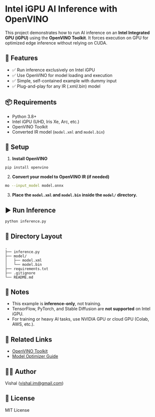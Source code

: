 # Intel iGPU AI Inference with OpenVINO

This project demonstrates how to run AI inference on an **Intel Integrated GPU (iGPU)** using the **OpenVINO Toolkit**. It forces execution on GPU for optimized edge inference without relying on CUDA.

## 🚀 Features

- ✅ Run inference exclusively on Intel iGPU
- ✅ Use OpenVINO for model loading and execution
- ✅ Simple, self-contained example with dummy input
- ✅ Plug-and-play for any IR (.xml/.bin) model

## 📦 Requirements

- Python 3.8+
- Intel iGPU (UHD, Iris Xe, Arc, etc.)
- OpenVINO Toolkit
- Converted IR model (`model.xml` and `model.bin`)

## 🔧 Setup

1. **Install OpenVINO**
```bash
pip install openvino
```

2. **Convert your model to OpenVINO IR (if needed)**
```bash
mo --input_model model.onnx
```

3. **Place the `model.xml` and `model.bin` inside the `model/` directory.**

## ▶️ Run Inference

```bash
python inference.py
```

## 📂 Directory Layout

```
.
├── inference.py
├── model/
│   ├── model.xml
│   └── model.bin
├── requirements.txt
├── .gitignore
└── README.md
```

## 🧪 Notes

- This example is **inference-only**, not training.
- TensorFlow, PyTorch, and Stable Diffusion are **not supported** on Intel iGPU.
- For training or heavy AI tasks, use NVIDIA GPU or cloud GPU (Colab, AWS, etc.).

## 🧠 Related Links

- [OpenVINO Toolkit](https://www.intel.com/content/www/us/en/developer/tools/openvino-toolkit/overview.html)
- [Model Optimizer Guide](https://docs.openvino.ai/latest/openvino_docs_MO_DG_Deep_Learning_Model_Optimizer_DevGuide.html)

## 👨‍💻 Author

Vishal (vishal.im@gmail.com)

## 📄 License

MIT License
